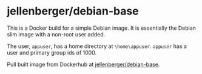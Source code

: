# jellenberger/debian-base

This is a Docker build for a simple Debian image. It is essentially the Debian slim image with a non-root user added.

The user, `appuser`, has a home directory at `\home\appuser`. `appuser` has a user and primary group ids of 1000.

Pull built image from Dockerhub at [jellenberger/debian-base](https://cloud.docker.com/repository/docker/jellenberger/debian-base).

